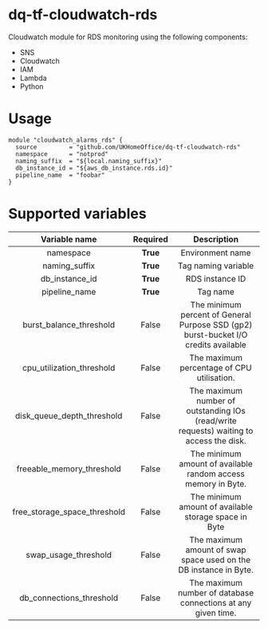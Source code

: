 # dq-tf-cloudwatch-rds

Cloudwatch module for RDS monitoring using the following components:

- SNS
- Cloudwatch
- IAM
- Lambda
- Python

# Usage

```
module "cloudwatch_alarms_rds" {
  source         = "github.com/UKHomeOffice/dq-tf-cloudwatch-rds"
  namespace      = "notprod"
  naming_suffix  = "${local.naming_suffix}"
  db_instance_id = "${aws_db_instance.rds.id}"
  pipeline_name  = "foobar"
}
```

# Supported variables

| Variable name | Required | Description |
| :---: | :---: | :---: |
| namespace | __True__ | Environment name |
| naming_suffix | __True__ | Tag naming variable |
| db_instance_id | __True__ | RDS instance ID |
| pipeline_name | __True__ | Tag name |
| burst_balance_threshold | False | The minimum percent of General Purpose SSD (gp2) burst-bucket I/O credits available |
| cpu_utilization_threshold | False | The maximum percentage of CPU utilisation. |
| disk_queue_depth_threshold | False | The maximum number of outstanding IOs (read/write requests) waiting to access the disk. |
| freeable_memory_threshold | False | The minimum amount of available random access memory in Byte. |
| free_storage_space_threshold | False | The minimum amount of available storage space in Byte |
| swap_usage_threshold | False | The maximum amount of swap space used on the DB instance in Byte. |
| db_connections_threshold | False | The maximum number of database connections at any given time. |
